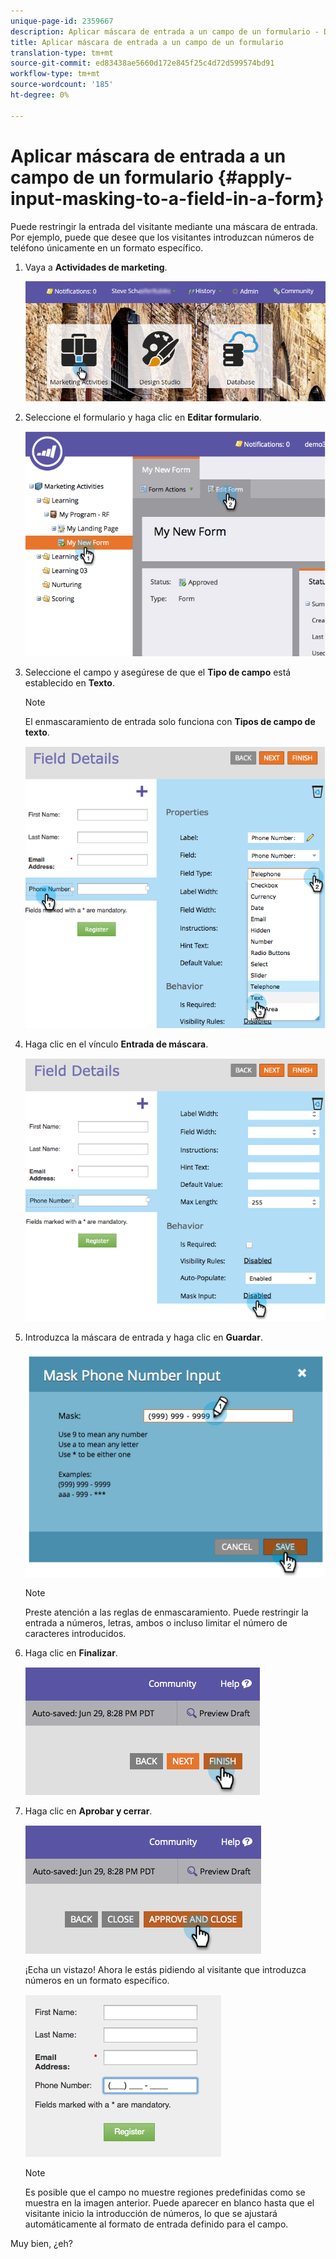```yaml
---
unique-page-id: 2359667
description: Aplicar máscara de entrada a un campo de un formulario - Documentos de marketing - Documentación del producto
title: Aplicar máscara de entrada a un campo de un formulario
translation-type: tm+mt
source-git-commit: ed83438ae5660d172e845f25c4d72d599574bd91
workflow-type: tm+mt
source-wordcount: '185'
ht-degree: 0%

---
```



# Aplicar máscara de entrada a un campo de un formulario {#apply-input-masking-to-a-field-in-a-form}

Puede restringir la entrada del visitante mediante una máscara de entrada. Por ejemplo, puede que desee que los visitantes introduzcan números de teléfono únicamente en un formato específico.

1. Vaya a **Actividades de marketing**.

   ![](assets/login-marketing-activities-4.png)

1. Seleccione el formulario y haga clic en **Editar formulario**.

   ![](assets/image2014-9-15-13-3a40-3a44.png)

1. Seleccione el campo y asegúrese de que el **Tipo de campo** está establecido en **Texto**.

   >[!NOTE]
   >
   >El enmascaramiento de entrada solo funciona con **Tipos de campo de texto**.

   ![](assets/image2014-9-15-13-3a40-3a53.png)

1. Haga clic en el vínculo **Entrada de máscara**.

   ![](assets/image2014-9-15-13-3a41-3a3.png)

1. Introduzca la máscara de entrada y haga clic en **Guardar**.

   ![](assets/image2014-9-15-13-3a41-3a14.png)

   >[!NOTE]
   >
   >Preste atención a las reglas de enmascaramiento. Puede restringir la entrada a números, letras, ambos o incluso limitar el número de caracteres introducidos.

1. Haga clic en **Finalizar**.

   ![](assets/image2014-9-15-13-3a41-3a22.png)

1. Haga clic en **Aprobar y cerrar**.

   ![](assets/image2014-9-15-13-3a41-3a28.png)

   ¡Echa un vistazo! Ahora le estás pidiendo al visitante que introduzca números en un formato específico.

   ![](assets/image2014-9-15-13-3a41-3a39.png)

   >[!NOTE]
   >
   >Es posible que el campo no muestre regiones predefinidas como se muestra en la imagen anterior. Puede aparecer en blanco hasta que el visitante inicio la introducción de números, lo que se ajustará automáticamente al formato de entrada definido para el campo.

Muy bien, ¿eh?
